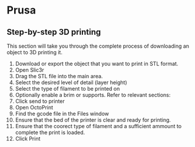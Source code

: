 # Prusa

## Step-by-step 3D printing
This section will take you through the complete process of downloading an object to 3D printing it.
1. Download or export the object that you want to print in STL format.
2. Open Slic3r
3. Drag the STL file into the main area.
4. Select the desired level of detail (layer height)
5. Select the type of filament to be printed on
6. Optionally enable a brim or supports. Refer to relevant sections:
7. Click send to printer
8. Open OctoPrint
9. Find the gcode file in the Files window
10. Ensure that the bed of the printer is clear and ready for printing.
11. Ensure that the coorect type of filament and a sufficient ammount to complete the print is loaded.
12. Click Print
